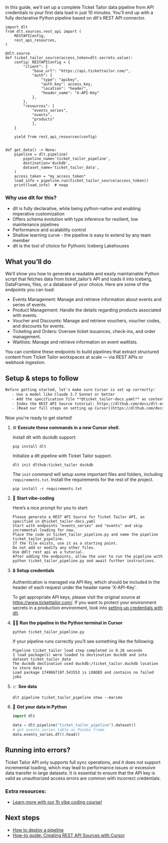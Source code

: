 In this guide, we'll set up a complete Ticket Tailor data pipeline from API credentials to your first data load in just 10 minutes. You'll end up with a fully declarative Python pipeline based on dlt's REST API connector.

```python-outcome
import dlt
from dlt.sources.rest_api import (
    RESTAPIConfig,
    rest_api_resources,
)

@dlt.source
def ticket_tailor_source(access_token=dlt.secrets.value):
    config: RESTAPIConfig = {
        "client": {
            "base_url": "https://api.tickettailor.com/",
            "auth": {
                "type": "apikey",
                "auth_key": access_key,
                "location": "header",
                "header_name": "X-API-Key"
            },
        },
        "resources": [
            "events_series",
            "events",
            "products"
            ],
    }

    yield from rest_api_resources(config)


def get_data() -> None:
    pipeline = dlt.pipeline(
        pipeline_name='ticket_tailor_pipeline',
        destination='duckdb',
        dataset_name='ticket_tailor_data', 
    )
    access_token = "my_access_token"
    load_info = pipeline.run(ticket_tailor_source(access_token))
    print(load_info)  # noqa
```

### Why use dlt for this?

- dlt is fully declarative, while being python-native and enabling imperative customization
- Offers schema evolution with type inference for resilient, low maintenance pipelines
- Performance and scalability control
- Shallow learning curve - the pipeline is easy to extend by any team member
- dlt is the tool of choice for Pythonic Iceberg Lakehouses

## What you’ll do

We’ll show you how to generate a readable and easily maintainable Python script that fetches data from ticket_tailor’s API and loads it into Iceberg, DataFrames, files, or a database of your choice. Here are some of the endpoints you can load:

- Events Management: Manage and retrieve information about events and series of events.
- Product Management: Handle the details regarding products associated with events.
- Voucher and Discounts: Manage and retrieve vouchers, voucher codes, and discounts for events.
- Ticketing and Orders: Oversee ticket issuances, check-ins, and order management.
- Waitlists: Manage and retrieve information on event waitlists.

You can combine these endpoints to build pipelines that extract structured content from Ticket Tailor workspaces at scale — via REST APIs or webhook ingestion.

## Setup & steps to follow

```default
Before getting started, let's make sure Cursor is set up correctly:
   - Use a model like Claude 3.7 Sonnet or better
   - Add the specification file **@ticket_tailor-docs.yaml** as context
   - Index the REST API Source tutorial: https://dlthub.com/docs/dlt-ecosystem/verified-sources/rest_api/ and add it to context as **@dlt rest api**
   - [Read our full steps on setting up Cursor](https://dlthub.com/docs/dlt-ecosystem/llm-tooling/cursor-restapi#23-configuring-cursor-with-documentation)
```

Now you're ready to get started! 

1. ⚙️ **Execute these commands in a new Cursor shell.**
    
    Install dlt with duckdb support:
    ```shell
    pip install dlt
    ```

    Initialize a dlt pipeline with Ticket Tailor support.
    ```shell
    dlt init dlthub:ticket_tailor duckdb
    ```

    The `init` command will setup some important files and folders, including `requirements.txt`. Install the requirements for the rest of the project.
    ```shell
    pip install -r requirements.txt
    ```
    
2. 🤠 **Start vibe-coding**
    
    Here’s a nice prompt for you to start: 
    
    ```prompt
    Please generate a REST API Source for Ticket Tailor API, as specified in @ticket_tailor-docs.yaml 
    Start with endpoints "events_series" and "events" and skip incremental loading for now. 
    Place the code in ticket_tailor_pipeline.py and name the pipeline ticket_tailor_pipeline. 
    If the file exists, use it as a starting point. 
    Do not add or modify any other files. 
    Use @dlt rest api as a tutorial. 
    After adding the endpoints, allow the user to run the pipeline with python ticket_tailor_pipeline.py and await further instructions.
    ```

    
3. 🔒 **Setup credentials** 
    
    Authentication is managed via API Key, which should be included in the header of each request under the header name 'X-API-Key'.
    
    To get appropriate API keys, please visit the original source at https://www.tickettailor.com/.
    If you want to protect your environment secrets in a production environment, look into [setting up credentials with dlt](https://dlthub.com/docs/walkthroughs/add_credentials).
    
4. 🏃‍♀️ **Run the pipeline in the Python terminal in Cursor**
    
    ```shell
    python ticket_tailor_pipeline.py
    ```
    
    If your pipeline runs correctly you’ll see something like the following:
    
    ```shell
    Pipeline ticket_tailor load step completed in 0.26 seconds
    1 load package(s) were loaded to destination duckdb and into dataset ticket_tailor_data
    The duckdb destination used duckdb:/ticket_tailor.duckdb location to store data
    Load package 1749667187.541553 is LOADED and contains no failed jobs
    ```
    
5. 📈 **See data**
    
    ```shell
    dlt pipeline ticket_tailor_pipeline show --marimo
    ```
    
6. 🐍 **Get your data in Python**
    
    ```python
    import dlt

   data = dlt.pipeline("ticket_tailor_pipeline").dataset()
   # get events_series table as Pandas frame
   data.events_series.df().head()
    ```

## Running into errors?

Ticket Tailor API only supports full sync operations, and it does not support incremental loading, which may lead to performance issues or excessive data transfer in large datasets. It is essential to ensure that the API key is valid as unauthorized access errors are common with incorrect credentials.

### Extra resources:

- [Learn more with our 1h vibe coding course!](https://www.youtube.com/watch?v=GGid70rnJuM)

## Next steps

- [How to deploy a pipeline](https://dlthub.com/docs/walkthroughs/deploy-a-pipeline)
- [How-to guide: Creating REST API Sources with Cursor](https://dlthub.com/docs/dlt-ecosystem/llm-tooling/cursor-restapi)